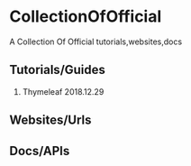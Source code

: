 # CollectionOfOfficial
A Collection Of Official tutorials,websites,docs

## Tutorials/Guides
  1. Thymeleaf  2018.12.29
## Websites/Urls

## Docs/APIs

